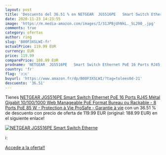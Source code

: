 ```yaml
---
layout: post
title: 'Descuento del 36.51 % en NETGEAR  JGS516PE   Smart Switch Etherne'
date: 2020-11-23 14:23:55
image: 'https://m.media-amazon.com/images/I/31JPBjUhNkL._SL200_.jpg'
comments: true
category: ofertas
author: ring
slug: 'B00F3XSLWI-fr'
actualPrice: 119.99 EUR
currency: EUR
price: 119.99
comparePrice: 188.99 EUR
prodname: 'NETGEAR  JGS516PE   Smart Switch Ethernet PoE 16 Ports RJ45 Métal Gigabit  10/100/1000   Web Manageable PoE  Format Bureau ou Rackable - 8 Ports PoE 85 W - Protection à Vie ProSafe - Garantie à vie'
country: 'fr'
flag: '🇫🇷'
buyurl: 'https://www.amazon.fr/dp/B00F3XSLWI/?tag=tolees0d-21'
descuento: '36.51'
---
```


Tienes [NETGEAR  JGS516PE   Smart Switch Ethernet PoE 16 Ports RJ45 Métal Gigabit  10/100/1000   Web Manageable PoE  Format Bureau ou Rackable - 8 Ports PoE 85 W - Protection à Vie ProSafe - Garantie à vie](https://www.amazon.fr/dp/B00F3XSLWI/?tag=tolees0d-21) con un 36.51 % de descuento con precio de oferta de 119.99 EUR (original: 188.99 EUR) en el siguiente enlace!

[![NETGEAR  JGS516PE   Smart Switch Etherne](https://m.media-amazon.com/images/I/31JPBjUhNkL._SL200_.jpg)](https://www.amazon.fr/dp/B00F3XSLWI/?tag=tolees0d-21)

ℹ️:


[Accede a la oferta!!](https://www.amazon.fr/dp/B00F3XSLWI/?tag=tolees0d-21)
